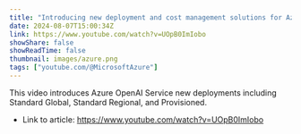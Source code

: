 ```yaml
---
title: "Introducing new deployment and cost management solutions for Azure OpenAI Service"
date: 2024-08-07T15:00:34Z
link: https://www.youtube.com/watch?v=UOpB0ImIobo
showShare: false
showReadTime: false
thumbnail: images/azure.png
tags: ["youtube.com/@MicrosoftAzure"]
---
```

This video introduces Azure OpenAI Service new deployments including Standard Global, Standard Regional, and Provisioned.

- Link to article: https://www.youtube.com/watch?v=UOpB0ImIobo